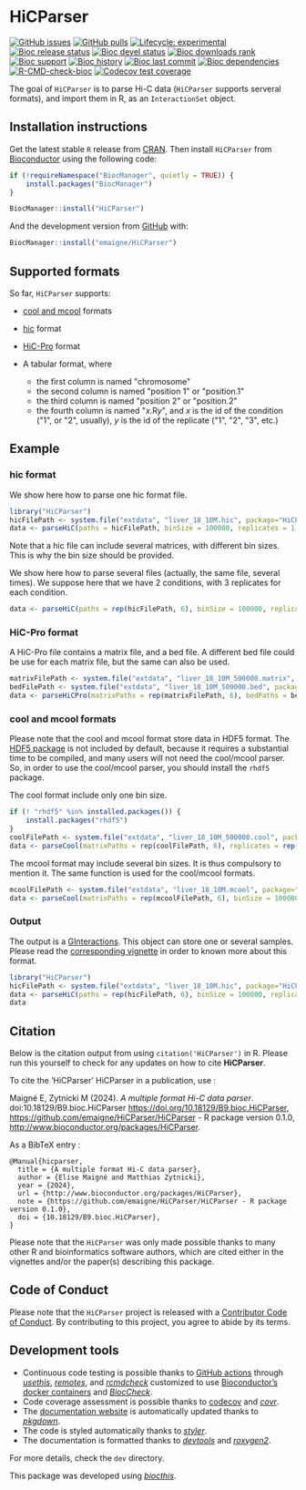 # HiCParser

<!-- badges: start -->

[![GitHub
issues](https://img.shields.io/github/issues/emaigne/HiCParser)](https://github.com/emaigne/HiCParser/issues)
[![GitHub
pulls](https://img.shields.io/github/issues-pr/emaigne/HiCParser)](https://github.com/emaigne/HiCParser/pulls)
[![Lifecycle:
experimental](https://img.shields.io/badge/lifecycle-experimental-orange.svg)](https://lifecycle.r-lib.org/articles/stages.html#experimental)
[![Bioc release
status](http://www.bioconductor.org/shields/build/release/bioc/HiCParser.svg)](https://bioconductor.org/checkResults/release/bioc-LATEST/HiCParser)
[![Bioc devel
status](http://www.bioconductor.org/shields/build/devel/bioc/HiCParser.svg)](https://bioconductor.org/checkResults/devel/bioc-LATEST/HiCParser)
[![Bioc downloads
rank](https://bioconductor.org/shields/downloads/release/HiCParser.svg)](http://bioconductor.org/packages/stats/bioc/HiCParser/)
[![Bioc
support](https://bioconductor.org/shields/posts/HiCParser.svg)](https://support.bioconductor.org/tag/HiCParser)
[![Bioc
history](https://bioconductor.org/shields/years-in-bioc/HiCParser.svg)](https://bioconductor.org/packages/release/bioc/html/HiCParser.html#since)
[![Bioc last
commit](https://bioconductor.org/shields/lastcommit/devel/bioc/HiCParser.svg)](http://bioconductor.org/checkResults/devel/bioc-LATEST/HiCParser/)
[![Bioc
dependencies](https://bioconductor.org/shields/dependencies/release/HiCParser.svg)](https://bioconductor.org/packages/release/bioc/html/HiCParser.html#since)
[![R-CMD-check-bioc](https://github.com/emaigne/HiCParser/actions/workflows/R-CMD-check-bioc.yaml/badge.svg)](https://github.com/emaigne/HiCParser/actions/workflows/R-CMD-check-bioc.yaml)
[![Codecov test
coverage](https://codecov.io/gh/emaigne/HiCParser/branch/devel/graph/badge.svg)](https://app.codecov.io/gh/emaigne/HiCParser?branch=devel)
<!-- badges: end -->

The goal of `HiCParser` is to parse Hi-C data (`HiCParser` supports serveral formats), and import them in R, as an `InteractionSet` object.

## Installation instructions

Get the latest stable `R` release from
[CRAN](http://cran.r-project.org/). Then install `HiCParser` from
[Bioconductor](http://bioconductor.org/) using the following code:

``` r
if (!requireNamespace("BiocManager", quietly = TRUE)) {
    install.packages("BiocManager")
}

BiocManager::install("HiCParser")
```

And the development version from
[GitHub](https://github.com/emaigne/HiCParser) with:

``` r
BiocManager::install("emaigne/HiCParser")
```

## Supported formats

So far, `HiCParser` supports:

  - [cool and mcool](https://github.com/open2c/cooler) formats
  - [hic](https://github.com/aidenlab/hictools) format
  - [HiC-Pro](https://github.com/nservant/HiC-Pro) format
  - A tabular format, where

      - the first column is named "chromosome"
      - the second column is named "position 1" or "position.1"
      - the third column is named "position 2" or "position.2"
      - the fourth column is named "*x*.R*y*", and *x* is the id of the condition ("1", or "2", usually), *y* is the id of the replicate ("1", "2", "3", etc.)

## Example

### hic format

We show here how to parse one hic format file.

``` r
library("HiCParser")
hicFilePath <- system.file("extdata", "liver_18_10M.hic", package="HiCParser")
data <- parseHiC(paths = hicFilePath, binSize = 100000, replicates = 1, conditions = 1)
```
Note that a hic file can include several matrices, with different bin sizes.
This is why the bin size should be provided.

We show here how to parse several files (actually, the same file, several times).
We suppose here that we have 2 conditions, with 3 replicates for each condition.

``` r
data <- parseHiC(paths = rep(hicFilePath, 6), binSize = 100000, replicates = rep(seq(3), 2), conditions = rep(seq(2), each = 3))
```

### HiC-Pro format

A HiC-Pro file contains a matrix file, and a bed file.
A different bed file could be use for each matrix file, but the same can also be used.

``` r
matrixFilePath <- system.file("extdata", "liver_18_10M_500000.matrix", package="HiCParser")
bedFilePath <- system.file("extdata", "liver_18_10M_500000.bed", package="HiCParser")
data <- parseHiCPro(matrixPaths = rep(matrixFilePath, 6), bedPaths = bedFilePath, replicates = rep(seq(3), 2), conditions = rep(seq(2), each = 3))
```

### cool and mcool formats

Please note that the cool and mcool format store data in HDF5 format.
The [HDF5 package](https://bioconductor.org/packages/release/bioc/html/rhdf5.html) is not included by default, because it requires a substantial time to be compiled, and many users will not need the cool/mcool parser.
So, in order to use the cool/mcool parser, you should install the `rhdf5` package.

The cool format include only one bin size.

``` r
if (! "rhdf5" %in% installed.packages()) {
    install.packages("rhdf5")
}
coolFilePath <- system.file("extdata", "liver_18_10M_500000.cool", package="HiCParser")
data <- parseCool(matrixPaths = rep(coolFilePath, 6), replicates = rep(seq(3), 2), conditions = rep(seq(2), each = 3))
```

The mcool format may include several bin sizes.
It is thus compulsory to mention it.
The same function is used for the cool/mcool formats.

``` r
mcoolFilePath <- system.file("extdata", "liver_18_10M.mcool", package="HiCParser")
data <- parseCool(matrixPaths = rep(mcoolFilePath, 6), binSize = 10000000, replicates = rep(seq(3), 2), conditions = rep(seq(2), each = 3))
```

### Output

The output is a [GInteractions](https://bioconductor.org/packages/release/bioc/html/InteractionSet.html).
This object can store one or several samples.
Please read the [corresponding vignette](https://bioconductor.org/packages/devel/bioc/vignettes/InteractionSet/inst/doc/interactions.html) in order to known more about this format.

``` r
library("HiCParser")
hicFilePath <- system.file("extdata", "liver_18_10M.hic", package="HiCParser")
data <- parseHiC(paths = rep(hicFilePath, 6), binSize = 100000, replicates = rep(seq(3), 2), conditions = rep(seq(2), each = 3))
data
```


## Citation

Below is the citation output from using `citation('HiCParser')` in R.
Please run this yourself to check for any updates on how to cite
**HiCParser**.

To cite the ‘HiCParser’ HiCParser in a publication, use :

  Maigné E, Zytnicki M (2024). _A multiple format Hi-C data parser_.
  doi:10.18129/B9.bioc.HiCParser <https://doi.org/10.18129/B9.bioc.HiCParser>,
  https://github.com/emaigne/HiCParser/HiCParser - R package version 0.1.0,
  <http://www.bioconductor.org/packages/HiCParser>.

As a BibTeX entry :

    @Manual{hicparser,
      title = {A multiple format Hi-C data parser},
      author = {Elise Maigné and Matthias Zytnicki},
      year = {2024},
      url = {http://www.bioconductor.org/packages/HiCParser},
      note = {https://github.com/emaigne/HiCParser/HiCParser - R package version 0.1.0},
      doi = {10.18129/B9.bioc.HiCParser},
    }

Please note that the `HiCParser` was only made possible thanks to many
other R and bioinformatics software authors, which are cited either in
the vignettes and/or the paper(s) describing this package.

## Code of Conduct

Please note that the `HiCParser` project is released with a [Contributor
Code of Conduct](http://bioconductor.org/about/code-of-conduct/). By
contributing to this project, you agree to abide by its terms.

## Development tools

- Continuous code testing is possible thanks to [GitHub
  actions](https://www.tidyverse.org/blog/2020/04/usethis-1-6-0/)
  through *[usethis](https://CRAN.R-project.org/package=usethis)*,
  *[remotes](https://CRAN.R-project.org/package=remotes)*, and
  *[rcmdcheck](https://CRAN.R-project.org/package=rcmdcheck)* customized
  to use [Bioconductor’s docker
  containers](https://www.bioconductor.org/help/docker/) and
  *[BiocCheck](https://bioconductor.org/packages/3.17/BiocCheck)*.
- Code coverage assessment is possible thanks to
  [codecov](https://codecov.io/gh) and
  *[covr](https://CRAN.R-project.org/package=covr)*.
- The [documentation website](http://emaigne.github.io/HiCParser) is
  automatically updated thanks to
  *[pkgdown](https://CRAN.R-project.org/package=pkgdown)*.
- The code is styled automatically thanks to
  *[styler](https://CRAN.R-project.org/package=styler)*.
- The documentation is formatted thanks to
  *[devtools](https://CRAN.R-project.org/package=devtools)* and
  *[roxygen2](https://CRAN.R-project.org/package=roxygen2)*.

For more details, check the `dev` directory.

This package was developed using
*[biocthis](https://bioconductor.org/packages/3.17/biocthis)*.
